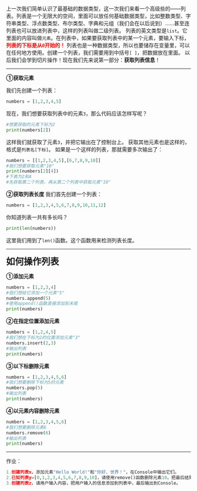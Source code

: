 上一次我们简单认识了最基础的数据类型，这一次我们来看一个高级些的——列表。列表是一个无限大的空间，里面可以放任何基础数据类型，比如整数类型、字符串类型、浮点数类型、布尔类型、字典和元组（我们会在以后说到）……甚至连列表也可以放进列表中，这样的列表叫做二级列表。
列表的英文类型是`list`。它里面的内容叫做`元素`。在列表中，如果要获取列表中的某一个元素，要输入下标，<b><font color="red" face="宋体">列表的下标是从0开始的！</b></font>
列表也是一种数据类型，所以也要储存在变量里，可以在任何地方使用。创建一个列表，我们需要用到中括号`[ ]`，把数据放在里面。
以后我们会学到切片操作！现在我们先来说第一部分：**获取列表信息**！

<hr>
<b>①获取元素</b>

我们先创建一个列表：

```python
numbers = [1,2,3,4,5]
```
现在，我们想要获取列表中的元素`3`，那么代码应该怎样写呢？

```python
#想要获取的元素下标为2
print(numbers[2])
```
这样我们就获取了元素`3`，并把它输出在了控制台上。
获取其他元素也是这样的，格式是`列表名[下标]`。
如果是一个这样的列表，那就需要多次输出了：

```python
numbers = [[1,2,3,4,5],[6,7,8,9,10]]
#我们想要获取元素"10"
print(numbers[2][4])
#下表为2和4
#先获取第二个列表，再从第二个列表中获取元素"10"
```
<b>②获取列表长度</b>
我们首先创建一个列表：

```python
numbers = [1,2,3,4,5,6,7,8,9,10,11,12]
```
你知道列表一共有多长吗？

```python
print(len(numbers))
```
这里我们用到了`len()`函数。这个函数用来检测列表长度。
<hr>
<font size="5"><b>如何操作列表</b></font>

<b>①添加元素</b>

```python
numbers = [1,2,3,4]
#我们想给它添加一个元素"5"
numbers.append(5)
#使用append()函数直接添加到末尾
print(numbers)
```
<b>②在指定位置添加元素</b>

```python
numbers = [1,2,4,5]
#我们想在下标为2的位置添加元素"3"
numbers.insert(2,3)
#输出列表
print(numbers)
```

<b>③以下标删除元素</b>

```python
numbers = [1,2,3,4,5,6]
#我们想要删除下标为5的元素
numbers.pop(5)
#输出列表
print(numbers)
```
<b>④以元素内容删除元素</b>

```python
numbers = [1,2,3,4,5,6]
#我们想要删除元素6
numbers.remove(6)
#输出列表
print(numbers)
```
<hr>
作业：

```python
1.创建列表x，添加元素"Hello World!"和"你好，世界！"，在Console中输出它们。
2.已知列表y=[0,1,2,3,4,5,6,7,8,9,10]，请使用remove()函数删除元素10，把最后结果输出到Console。
3.创建列表z，请用户输入内容，把用户输入的信息添加到列表中，最后输出到Console。
```

